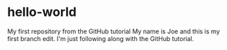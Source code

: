 # hello-world
My first repository from the GitHub tutorial
My name is Joe and this is my first branch edit. I'm just following along with the GitHub tutorial.
